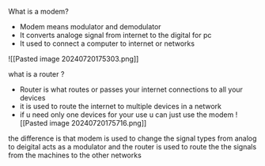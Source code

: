 

What is a modem?

- Modem means modulator and demodulator 
- It converts analoge signal from internet to the digital for pc
- It used to connect a computer to internet or networks

![[Pasted image 20240720175303.png]]


what is a router ?

- Router is what routes or passes your internet connections to all your devices
- it is used to route the internet to multiple devices in a network
- if u need only one devices for your use u can just use the modem
![[Pasted image 20240720175716.png]]

the difference is that modem is used to change the signal types from analog to deigital acts as a modulator and the router is used to route the the signals from the machines to the other networks
